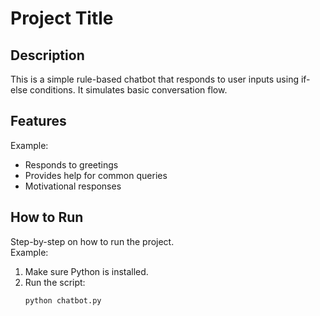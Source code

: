# Project Title

## Description
This is a simple rule-based chatbot that responds to user inputs using if-else conditions. It simulates basic conversation flow.

## Features
Example:
- Responds to greetings
- Provides help for common queries
- Motivational responses

## How to Run
Step-by-step on how to run the project.  
Example:
1. Make sure Python is installed.
2. Run the script:
   ```bash
   python chatbot.py
